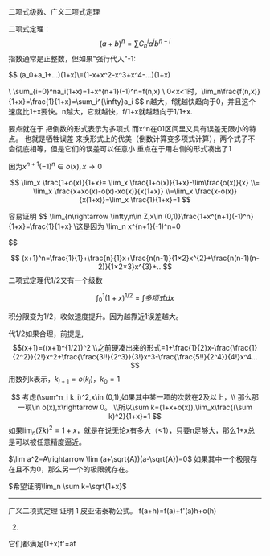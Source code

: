 二项式级数、广义二项式定理


二项式定理：
$$
(a+b)^n=\sum C_n^{i}a^ib^{n-i}
$$
指数通常是正整数，但如果"强行代入"-1:

$$
(a_0+a_1+...)(1+x)\\=(1-x+x^2-x^3+x^4-...)(1+x)

\\ \sum_{i=0}^na_i(1+x)=1+x^{n+1}(-1)^n=f(n,x)
\\
0<x<1时，\lim_n\frac{f(n,x)}{1+x}=\frac{1}{1+x}=\sum_i^{\infty}a_i
$$
n越大，f就越快趋向于0，并且这个速度比1+x要快。n越大，它就越快，f/1+x就越趋向于1/1+x.

要点就在于 把倒数的形式表示为多项式 而x^n在01区间里又具有误差无限小的特点。
也就是牺牲误差 来换形式上的优美（倒数计算变多项式计算），两个式子不会彻底相等，但是它们的误差可以任意小
重点在于用右侧的形式凑出了1

因为$x^{n+1}(-1)^n\in o(x),x\rightarrow0$

$$
 \lim_x \frac{1+o(x)}{1+x}= \lim_x \frac{1+o(x)}{1+x}-\lim\frac{o(x)}{x}
 \\= \lim_x \frac{x+xo(x)-o(x)-xo(x)}{x(1+x)}
 \\=\lim_x \frac{x-o(x)}{x(1+x)}=\lim_x \frac{1}{1+x}=1
$$

容易证明
$$
\lim_{n\rightarrow \infty,n\in Z,x\in (0,1)}\frac{1+x^{n+1}(-1)^n}{1+x}=\frac{1}{1+x}
\\这是因为 \lim_n x^{n+1}(-1)^n=0

$$

$$
(x+1)^n=\frac{1}{1}+\frac{n}{1}x+\frac{n(n-1)}{1×2}x^{2}+\frac{n(n-1)(n-2)}{1×2×3}x^{3}+..
$$
二项式定理代1/2又有一个级数

$$
\int_0^1 (1+x)^{1/2}=\int 多项式 dx
$$

积分限变为1/2，收敛速度提升。因为越靠近1误差越大。

代1/2如果合理，前提是,
$$(x+1)=((x+1)^{1/2})^2
\\之前硬凑出来的形式=1+\frac{1}{2}x-\frac{\frac{1}{2^2}}{2!}x^2+\frac{\frac{3!!}{2^3}}{3!}x^3-\frac{\frac{5!!}{2^4}}{4!}x^4...
$$
用数列k表示，$k_{i+1}=o(k_i)，k_0=1$


$$
考虑(\sum^n_i k_i)^2,x\in (0,1),如果其中某一项的次数在2及以上，\\
那么那一项\in o(x),x\rightarrow 0。
\\所以\sum k=(1+x+o(x)),\lim_x\frac{(\sum k)^2}{1+x}=1
$$
如果$\lim_n (\sum k)^2=1+x$，就是在说无论x有多大（<1），只要n足够大，那么1+x总是可以被任意精度逼近。

$\lim a^2=A\rightarrow \lim (a+\sqrt{A})(a-\sqrt{A})=0$
如果其中一个极限存在且不为0，那么另一个的极限就存在。

$希望证明\lim_n \sum k=\sqrt{1+x}$

---
广义二项式定理 证明
1 皮亚诺泰勒公式。
f(a+h)=f(a)+f'(a)h+o(h)


2.
它们都满足(1+x)f'=af